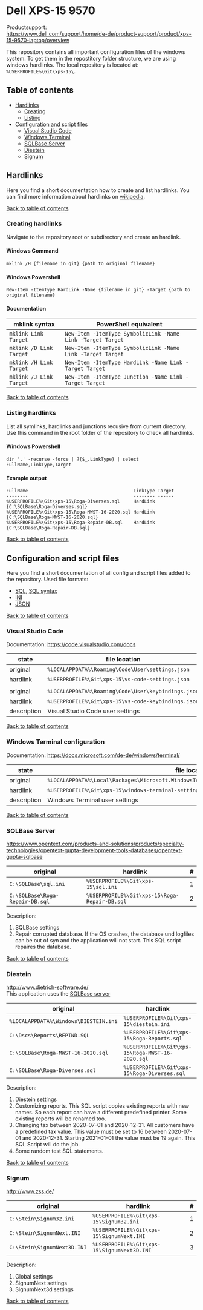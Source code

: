 # Dell XPS-15 9570

Productsupport:  
<https://www.dell.com/support/home/de-de/product-support/product/xps-15-9570-laptop/overview>

This repository contains all important configuration files of the windows system. To get them in the repostitory folder structure, we are using windows hardlinks. The local repository is located at: `%USERPROFILE%\Git\xps-15\`.

## Table of contents

* [Hardlinks](#hardlinks)
  * [Creating](#creating-hardlinks)
  * [Listing](#listing-hardlinks)
* [Configuration and script files](#configuration-and-script-files)
  * [Visual Studio Code](#visual-studio-code)
  * [Windows Terminal](#windows-terminal-configuration)
  * [SQLBase Server](#sqlbase-server)
  * [Diestein](#diestein)
  * [Signum](#signum)

## Hardlinks

Here you find a short documentation how to create and list hardlinks. You can find more information about hardlinks on [wikipedia](https://en.wikipedia.org/wiki/Hard_link).

[Back to table of contents](#table-of-contents)

### Creating hardlinks

Navigate to the repository root or subdirectory and create an hardlink.

#### Windows Command

    mklink /H {filename in git} {path to original filename}

#### Windows Powershell

    New-Item -ItemType HardLink -Name {filename in git} -Target {path to original filename}

#### Documentation

|mklink syntax|PowerShell equivalent|
|-|-|
|`mklink Link Target`|`New-Item -ItemType SymbolicLink -Name Link -Target Target`|
|`mklink /D Link Target`|`New-Item -ItemType SymbolicLink -Name Link -Target Target`|
|`mklink /H Link Target`|`New-Item -ItemType HardLink -Name Link -Target Target`|
|`mklink /J Link Target`|`New-Item -ItemType Junction -Name Link -Target Target`|

[Back to table of contents](#table-of-contents)

### Listing hardlinks

List all symlinks, hardlinks and junctions recusive from current directory. Use this command in the root folder of the repository to check all hardlinks.

#### Windows Powershell

    dir '.' -recurse -force | ?{$_.LinkType} | select FullName,LinkType,Target

#### Example output

    FullName                                       LinkType Target
    --------                                       -------- ------
    %USERPROFILE%\Git\xps-15\Roga-Diverses.sql     HardLink {C:\SQLBase\Roga-Diverses.sql}
    %USERPROFILE%\Git\xps-15\Roga-MWST-16-2020.sql HardLink {C:\SQLBase\Roga-MWST-16-2020.sql}
    %USERPROFILE%\Git\xps-15\Roga-Repair-DB.sql    HardLink {C:\SQLBase\Roga-Repair-DB.sql}

[Back to table of contents](#table-of-contents)

## Configuration and script files

Here you find a short documentation of all config and script files added to the repository. Used file formats:

* [SQL](https://en.wikipedia.org/wiki/SQL), [SQL syntax](https://en.wikipedia.org/wiki/SQL_syntax)
* [INI](https://en.wikipedia.org/wiki/INI_file)
* [JSON](https://en.wikipedia.org/wiki/JSON)

[Back to table of contents](#table-of-contents)

### Visual Studio Code

Documentation: <https://code.visualstudio.com/docs>

|state|file location|
|-|-|
|original|`%LOCALAPPDATA%\Roaming\Code\User\settings.json`|
|hardlink|`%USERPROFILE%\Git\xps-15\vs-code-settings.json`|
|||
|original|`%LOCALAPPDATA%\Roaming\Code\User\keybindings.json`|
|hardlink|`%USERPROFILE%\Git\xps-15\vs-code-keybindings.json`|
|description|Visual Studio Code user settings|

[Back to table of contents](#table-of-contents)

### Windows Terminal configuration

Documentation: <https://docs.microsoft.com/de-de/windows/terminal/>

|state|file location|
|-|-|
|original|`%LOCALAPPDATA%\Local\Packages\Microsoft.WindowsTerminal_8wekyb3d8bbwe\LocalState\settings.json`|
|hardlink|`%USERPROFILE%\Git\xps-15\windows-terminal-settings.jsonc`|
|description|Windows Terminal user settings|

[Back to table of contents](#table-of-contents)

### SQLBase Server

<https://www.opentext.com/products-and-solutions/products/specialty-technologies/opentext-gupta-development-tools-databases/opentext-gupta-sqlbase>

|original|hardlink|#|
|-|-|-|
|`C:\SQLBase\sql.ini`|`%USERPROFILE%\Git\xps-15\sql.ini`|1|
|`C:\SQLBase\Roga-Repair-DB.sql`|`%USERPROFILE%\Git\xps-15\Roga-Repair-DB.sql`|2|

Description:

1. SQLBase settings
2. Repair corrupted database. If the OS crashes, the database und logfiles can be out of syn and the application will not start. This SQL script repaires the database.

[Back to table of contents](#table-of-contents)

### Diestein

<http://www.dietrich-software.de/>  
This application uses the [SQLBase server](#sqlbase-server)

|original|hardlink|#|
|-|-|-|
|`%LOCALAPPDATA%\Windows\DIESTEIN.ini`|`%USERPROFILE%\Git\xps-15\diestein.ini`|1|
|`C:\Dscs\Reports\REPIND.SQL`|`%USERPROFILE%\Git\xps-15\Roga-Reports.sql`|2|
|`C:\SQLBase\Roga-MWST-16-2020.sql`|`%USERPROFILE%\Git\xps-15\Roga-MWST-16-2020.sql`|3|
|`C:\SQLBase\Roga-Diverses.sql`|`%USERPROFILE%\Git\xps-15\Roga-Diverses.sql`|4|

Description:

1. Diestein settings
2. Customizing reports. This SQL script copies existing reports with new names. So each report can have a different predefined printer. Some existing reports will be renamed too.
3. Changing tax between 2020-07-01 and 2020-12-31. All customers have a predefined tax value. This value must be set to 16 between 2020-07-01 and 2020-12-31. Starting 2021-01-01 the value must be 19 again. This SQL Script will do the job.
4. Some random test SQL statements.

[Back to table of contents](#table-of-contents)

### Signum

<http://www.zss.de/>

|original|hardlink|#|
|-|-|-|
|`C:\Stein\Signum32.ini`|`%USERPROFILE%\Git\xps-15\Signum32.ini`|1|
|`C:\Stein\SignumNext.INI`|`%USERPROFILE%\Git\xps-15\SignumNext.INI`|2|
|`C:\Stein\SignumNext3D.INI`|`%USERPROFILE%\Git\xps-15\SignumNext3D.INI`|3|

Description:

1. Global settings
2. SignumNext settings
3. SignumNext3d settings

[Back to table of contents](#table-of-contents)
